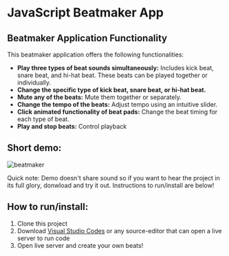 # JavaScript Beatmaker App


## Beatmaker Application Functionality

This beatmaker application offers the following functionalities:

- **Play three types of beat sounds simultaneously:** Includes kick beat, snare beat, and hi-hat beat. These beats can be played together or individually.
- **Change the specific type of kick beat, snare beat, or hi-hat beat.**
- **Mute any of the beats:** Mute them together or separately.
- **Change the tempo of the beats:** Adjust tempo using an intuitive slider.
- **Click animated functionality of beat pads:** Change the beat timing for each type of beat.
- **Play and stop beats:** Control playback 

## Short demo:
![beatmaker](https://github.com/FabianJU/Beatmaker/assets/62031828/cc6ff05e-1578-4647-b467-498f059434cd)

Quick note: Demo doesn't share sound so if you want to hear the project in its full glory, donwload and try it out. Instructions to run/install are below!

## How to run/install:
1. Clone this project
2. Download [Visual Studio Codes](https://code.visualstudio.com/download) or any source-editor that can open a live server to run code
3. Open live server and create your own beats!





